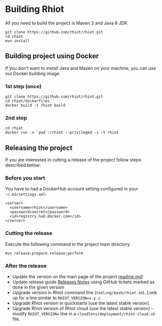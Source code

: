 # Building Rhiot

All you need to build the project is Maven 3 and Java 8 JDK

    git clone https://github.com/rhiot/rhiot.git
    cd rhiot
    mvn install

## Building project using Docker

If you don't want to install Java and Maven on your machine, you can use our Docker building image.

### 1st step (once)

    git clone https://github.com/rhiot/rhiot.git
    cd rhiot/dockerfiles
    docker build -t rhiot build


### 2nd step

    cd rhiot
    docker run -v `pwd`:/rhiot --privileged -i -t rhiot

## Releasing the project

If you are interested in cutting a release of the project follow steps described below:

### Before you start

You have to had a DockerHub account setting configured in your `~/.m2/settings.xml`:
    
    <server>
      <username>rhiot</username>
      <password>secret</password>
      <id>registry.hub.docker.com</id>
    </server>

### Cutting the release

Execute the following command in the project main directory:

    mvn release:prepare release:perform

### After the release

* Update the version on the main page of the project [readme.md](https://github.com/rhiot/rhiot/blob/master/readme.md))
* Update release guide [Releases Notes](../releases_notes/index.md) using GitHub tickets marked as done in the given version
* Upgrade version in Rhiot command line (`tooling/bash/rhiot.sh`). Look up for a line similar to `RHIOT_VERSION=x.y.z`.
* Upgrade Rhiot version in quickstarts (use the latest stable version).
* Upgrade Rhiot version of Rhiot cloud (use the latest stable version) - modify `RHIOT_VERSION=` line in a `cloudlets/deployment/rhiot-cloud.sh` file.